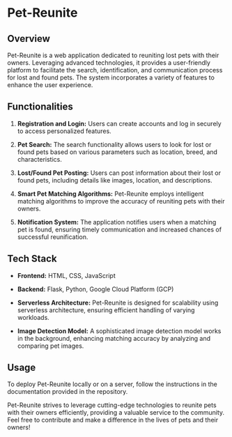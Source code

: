 # Pet-Reunite

## Overview

Pet-Reunite is a web application dedicated to reuniting lost pets with their owners. Leveraging advanced technologies, it provides a user-friendly platform to facilitate the search, identification, and communication process for lost and found pets. The system incorporates a variety of features to enhance the user experience.

## Functionalities

1. **Registration and Login:** Users can create accounts and log in securely to access personalized features.

2. **Pet Search:** The search functionality allows users to look for lost or found pets based on various parameters such as location, breed, and characteristics.

3. **Lost/Found Pet Posting:** Users can post information about their lost or found pets, including details like images, location, and descriptions.

4. **Smart Pet Matching Algorithms:** Pet-Reunite employs intelligent matching algorithms to improve the accuracy of reuniting pets with their owners.

5. **Notification System:** The application notifies users when a matching pet is found, ensuring timely communication and increased chances of successful reunification.

## Tech Stack

- **Frontend:** HTML, CSS, JavaScript
- **Backend:** Flask, Python, Google Cloud Platform (GCP)
- **Serverless Architecture:** Pet-Reunite is designed for scalability using serverless architecture, ensuring efficient handling of varying workloads.

- **Image Detection Model:** A sophisticated image detection model works in the background, enhancing matching accuracy by analyzing and comparing pet images.

## Usage

To deploy Pet-Reunite locally or on a server, follow the instructions in the documentation provided in the repository.

Pet-Reunite strives to leverage cutting-edge technologies to reunite pets with their owners efficiently, providing a valuable service to the community. Feel free to contribute and make a difference in the lives of pets and their owners!
